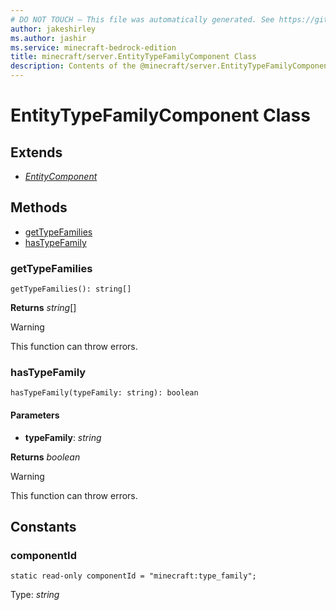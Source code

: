 ```yaml
---
# DO NOT TOUCH — This file was automatically generated. See https://github.com/mojang/minecraftapidocsgenerator to modify descriptions, examples, etc.
author: jakeshirley
ms.author: jashir
ms.service: minecraft-bedrock-edition
title: minecraft/server.EntityTypeFamilyComponent Class
description: Contents of the @minecraft/server.EntityTypeFamilyComponent class.
---
```

# EntityTypeFamilyComponent Class

## Extends
- [*EntityComponent*](EntityComponent.md)

## Methods
- [getTypeFamilies](#gettypefamilies)
- [hasTypeFamily](#hastypefamily)

### **getTypeFamilies**
`
getTypeFamilies(): string[]
`

**Returns** *string*[]

> [!WARNING]
> This function can throw errors.

### **hasTypeFamily**
`
hasTypeFamily(typeFamily: string): boolean
`

#### **Parameters**
- **typeFamily**: *string*

**Returns** *boolean*

> [!WARNING]
> This function can throw errors.

## Constants

### **componentId**
`static read-only componentId = "minecraft:type_family";`

Type: *string*

